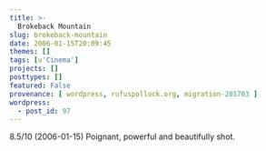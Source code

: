 ```yaml
---
title: >-
  Brokeback Mountain
slug: brokeback-mountain
date: 2006-01-15T20:09:45
themes: []
tags: [u'Cinema']
projects: []
posttypes: []
featured: False
provenance: [ wordpress, rufuspollock.org, migration-201703 ]
wordpress:
  - post_id: 97
---
```


8.5/10 (2006-01-15) Poignant, powerful and beautifully shot.


